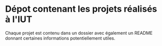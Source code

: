 # Dépot contenant les projets réalisés à l'IUT

Chaque projet est contenu dans un dossier avec également un README donnant certaines informations potentiellement utiles.


